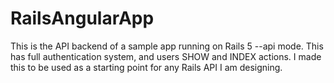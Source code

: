 # RailsAngularApp

This is the API backend of a sample app running on Rails 5 --api mode.
This has full authentication system, and users SHOW and INDEX actions.
I made this to be used as a starting point for any Rails API I am designing.
